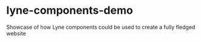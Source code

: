 # lyne-components-demo
Showcase of how Lyne components could be used to create a fully fledged website
